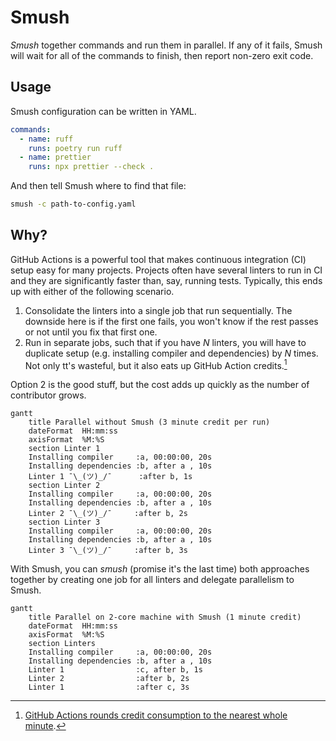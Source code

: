 # Smush

_Smush_ together commands and run them in parallel.
If any of it fails, Smush will wait for all of the commands to finish, then report non-zero exit code.

## Usage

Smush configuration can be written in YAML.

```yaml
commands:
  - name: ruff
    runs: poetry run ruff
  - name: prettier
    runs: npx prettier --check .
```

And then tell Smush where to find that file:

```sh
smush -c path-to-config.yaml
```

## Why?

GitHub Actions is a powerful tool that makes continuous integration (CI) setup easy for many projects.
Projects often have several linters to run in CI and they are significantly faster than, say, running tests.
Typically, this ends up with either of the following scenario.

1. Consolidate the linters into a single job that run sequentially. The downside here is if the first one fails, you won't know if the rest passes or not until you fix that first one.
1. Run in separate jobs, such that if you have _N_ linters, you will have to duplicate setup (e.g. installing compiler and dependencies) by _N_ times. Not only tt's wasteful, but it also eats up GitHub Action credits.[^1]

Option 2 is the good stuff, but the cost adds up quickly as the number of contributor grows.

```mermaid
gantt
    title Parallel without Smush (3 minute credit per run)
    dateFormat  HH:mm:ss
    axisFormat  %M:%S
    section Linter 1
    Installing compiler     :a, 00:00:00, 20s
    Installing dependencies :b, after a , 10s
    Linter 1 ¯\_(ツ)_/¯      :after b, 1s
    section Linter 2
    Installing compiler     :a, 00:00:00, 20s
    Installing dependencies :b, after a , 10s
    Linter 2 ¯\_(ツ)_/¯     :after b, 2s
    section Linter 3
    Installing compiler     :a, 00:00:00, 20s
    Installing dependencies :b, after a , 10s
    Linter 3 ¯\_(ツ)_/¯     :after b, 3s
```

With Smush, you can _smush_ (promise it's the last time) both approaches together by creating one job for all linters and delegate parallelism to Smush.

```mermaid
gantt
    title Parallel on 2-core machine with Smush (1 minute credit)
    dateFormat  HH:mm:ss
    axisFormat  %M:%S
    section Linters
    Installing compiler     :a, 00:00:00, 20s
    Installing dependencies :b, after a , 10s
    Linter 1                :c, after b, 1s
    Linter 2                :after b, 2s
    Linter 1                :after c, 3s
```

[^1]: [GitHub Actions rounds credit consumption to the nearest whole minute](https://docs.github.com/en/billing/managing-billing-for-github-actions/about-billing-for-github-actions#:~:text=GitHub%20rounds%20the%20minutes%20and%20partial%20minutes%20each%20job%20uses%20up%20to%20the%20nearest%20whole%20minute.).
